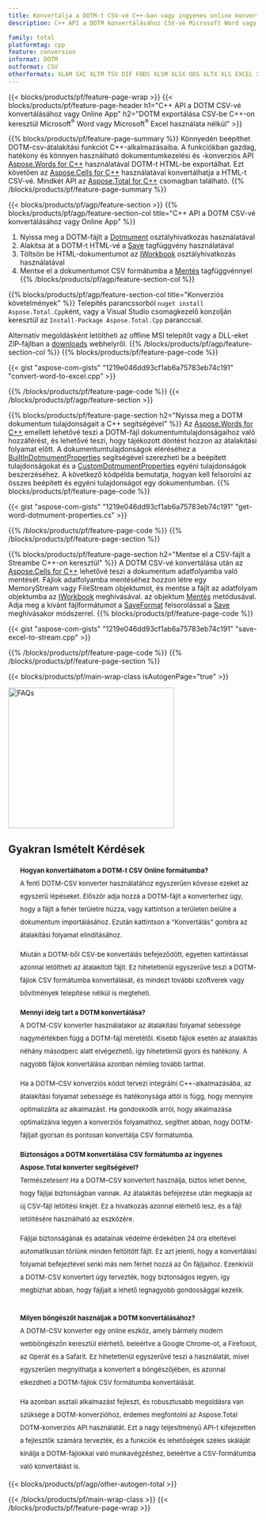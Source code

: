 ```yaml
---
title: Konvertálja a DOTM-t CSV-vé C++-ban vagy ingyenes online konverterrel
description: C++ API a DOTM konvertálásához CSV-vé Microsoft Word vagy Microsoft Excel használata nélkül vagy online. A kód integrálása előtt gyorsan tesztelje az ingyenes DOTM-CSV online konvertert.

family: total
platformtag: cpp
feature: conversion
informat: DOTM
outformat: CSV
otherformats: XLAM SXC XLTM TSV DIF FODS XLSM XLSX ODS XLTX XLS EXCEL XLSB XLT
---
```

{{< blocks/products/pf/feature-page-wrap >}}
{{< blocks/products/pf/feature-page-header h1="C++ API a DOTM CSV-vé konvertálásához vagy Online App" h2="DOTM exportálása CSV-be C++-on keresztül Microsoft<sup>&reg;</sup> Word vagy Microsoft<sup>&reg;</sup> Excel használata nélkül" >}}

{{% blocks/products/pf/feature-page-summary %}}
Könnyedén beépíthet DOTM-csv-átalakítási funkciót C++-alkalmazásaiba. A funkciókban gazdag, hatékony és könnyen használható dokumentumkezelési és -konverziós API [Aspose.Words for C++](https://products.aspose.com/words/cpp/) használatával DOTM-t HTML-be exportálhat. Ezt követően az [Aspose.Cells for C++](https://products.aspose.com/cells/cpp/) használatával konvertálhatja a HTML-t CSV-vé. Mindkét API az [Aspose.Total for C++](https://products.aspose.com/total/cpp/) csomagban található. 
{{% /blocks/products/pf/feature-page-summary  %}}

{{< blocks/products/pf/agp/feature-section >}}
{{% blocks/products/pf/agp/feature-section-col title="C++ API a DOTM CSV-vé konvertálásához vagy Online App" %}}
1. Nyissa meg a DOTM-fájlt a [Dotmument](https://reference.aspose.com/words/cpp/class/aspose.words.dotmument) osztályhivatkozás használatával
2. Alakítsa át a DOTM-t HTML-vé a [Save](https://reference.aspose.com/words/cpp/class/aspose.words.dotmument#save_string_saveformat) tagfüggvény használatával
3. Töltsön be HTML-dokumentumot az [IWorkbook](https://reference.aspose.com/cells/cpp/class/aspose.cells.i_workbook) osztályhivatkozás használatával
4. Mentse el a dokumentumot CSV formátumba a [Mentés](https://reference.aspose.com/cells/cpp/class/aspose.cells.i_workbook#a5dc7de23f7ceba76a05dc1d49f51502e) tagfüggvénnyel
{{% /blocks/products/pf/agp/feature-section-col %}}

{{% blocks/products/pf/agp/feature-section-col title="Konverziós követelmények" %}}
Telepítés parancssorból ```nuget install Aspose.Total.Cpp```ként, vagy a Visual Studio csomagkezelő konzolján keresztül az ```Install-Package Aspose.Total.Cpp``` paranccsal.

Alternatív megoldásként letöltheti az offline MSI telepítőt vagy a DLL-eket ZIP-fájlban a [downloads](https://releases.aspose.com/total/cpp) webhelyről.
{{% /blocks/products/pf/agp/feature-section-col %}}
{{% blocks/products/pf/feature-page-code %}}

{{< gist "aspose-com-gists" "1219e046dd93cf1ab6a75783eb74c191" "convert-word-to-excel.cpp" >}}



{{% /blocks/products/pf/feature-page-code %}}
{{< /blocks/products/pf/agp/feature-section >}}

{{% blocks/products/pf/feature-page-section  h2="Nyissa meg a DOTM dokumentum tulajdonságait a C++ segítségével" %}}
Az [Aspose.Words for C++](https://products.aspose.com/words/cpp/) emellett lehetővé teszi a DOTM-fájl dokumentumtulajdonságaihoz való hozzáférést, és lehetővé teszi, hogy tájékozott döntést hozzon az átalakítási folyamat előtt. A dokumentumtulajdonságok eléréséhez a [BuiltInDotmumentProperties](https://reference.aspose.com/words/cpp/class/aspose.words.properties.built_in_dotmument_properties) segítségével szerezheti be a beépített tulajdonságokat és a [CustomDotmumentProperties]( reference.aspose.com/words/cpp/class/aspose.words.properties.custom_dotmument_properties) egyéni tulajdonságok beszerzéséhez. A következő kódpélda bemutatja, hogyan kell felsorolni az összes beépített és egyéni tulajdonságot egy dokumentumban.
{{% blocks/products/pf/feature-page-code %}}

{{< gist "aspose-com-gists" "1219e046dd93cf1ab6a75783eb74c191" "get-word-dotmument-properties.cs" >}}

{{% /blocks/products/pf/feature-page-code  %}}
{{% /blocks/products/pf/feature-page-section %}}

{{% blocks/products/pf/feature-page-section  h2="Mentse el a CSV-fájlt a Streambe C++-on keresztül" %}}
A DOTM CSV-vé konvertálása után az [Aspose.Cells for C++](https://products.aspose.com/cells/cpp/) lehetővé teszi a dokumentum adatfolyamba való mentését. Fájlok adatfolyamba mentéséhez hozzon létre egy MemoryStream vagy FileStream objektumot, és mentse a fájlt az adatfolyam objektumba az [IWorkbook](https://reference.aspose.com/cells/cpp/class/aspose.cells.i_workbook) meghívásával. az objektum [Mentés](https://reference.aspose.com/cells/cpp/class/aspose.cells.i_workbook#a77072cfb929787df9ad1f38b02f58349) metódusával. Adja meg a kívánt fájlformátumot a [SaveFormat](https://reference.aspose.com/cells/cpp/namespace/aspose.cells#a11cae527e4e68f1adcac8f47ea64481a) felsorolással a [Save](https://reference.aspose.) meghívásakor módszerrel.
{{% blocks/products/pf/feature-page-code %}}

{{< gist "aspose-com-gists" "1219e046dd93cf1ab6a75783eb74c191" "save-excel-to-stream.cpp" >}}

{{% /blocks/products/pf/feature-page-code  %}}
{{% /blocks/products/pf/feature-page-section %}}

{{< blocks/products/pf/main-wrap-class isAutogenPage="true" >}}
<style>.howtolist li{margin-right: 0!important;line-height: 26px;position: relative;margin-bottom: 10px;font-size: 13px;list-style-type: none;}</style>
<div class="col-md-12 tl bg-gray-dark howtolist section">
  <a class="anchor" name="faqpage"></a>
  <div class="container tl dflex" itemscope="" itemtype="https://schema.org/FAQPage">
      <div class="col-md-4 howtosectiongfx">
          <img class="social-panel-hide-on-mobile" src="https://www.groupdocs.cloud/templates/brand/images/groupdocs/conversion/groupdocs_conversion-brand.png" alt="FAQs" width="335" height="283">
      </div>
      <div class="howtosection col-md-8">
          <div>
              <h2>Gyakran Ismételt Kérdések</h2>
              <ul>
                  <li itemscope="" itemprop="mainEntity" itemtype="https://schema.org/Question">
                      <div>
                          <span itemprop="name"><b>Hogyan konvertálhatom a DOTM-t CSV Online formátumba?</b></span>
                      </div>
                      <div itemscope="" itemprop="acceptedAnswer" itemtype="https://schema.org/Answer">
                          <span itemprop="text">A fenti DOTM-CSV konverter használatához egyszerűen kövesse ezeket az egyszerű lépéseket. Először adja hozzá a DOTM-fájlt a konverterhez úgy, hogy a fájlt a fehér területre húzza, vagy kattintson a területen belülre a dokumentum importálásához. Ezután kattintson a "Konvertálás" gombra az átalakítási folyamat elindításához.<br />

Miután a DOTM-ből CSV-be konvertálás befejeződött, egyetlen kattintással azonnal letöltheti az átalakított fájlt. Ez hihetetlenül egyszerűvé teszi a DOTM-fájlok CSV formátumba konvertálását, és mindezt további szoftverek vagy bővítmények telepítése nélkül is megteheti.</span>
                      </div>
                  </li>
                  <li itemscope="" itemprop="mainEntity" itemtype="https://schema.org/Question">
                      <div>
                          <span itemprop="name"><b>Mennyi ideig tart a DOTM konvertálása?</b></span>
                      </div>
                      <div itemscope="" itemprop="acceptedAnswer" itemtype="https://schema.org/Answer">
                          <span itemprop="text">A DOTM-CSV konverter használatakor az átalakítási folyamat sebessége nagymértékben függ a DOTM-fájl méretétől. Kisebb fájlok esetén az átalakítás néhány másodperc alatt elvégezhető, így hihetetlenül gyors és hatékony. A nagyobb fájlok konvertálása azonban némileg tovább tarthat.<br />

Ha a DOTM–CSV konverziós kódot tervezi integrálni C++-alkalmazásába, az átalakítási folyamat sebessége és hatékonysága attól is függ, hogy mennyire optimalizálta az alkalmazást. Ha gondoskodik arról, hogy alkalmazása optimalizálva legyen a konverziós folyamathoz, segíthet abban, hogy DOTM-fájljait gyorsan és pontosan konvertálja CSV formátumba.</span>
                      </div>
                  </li>
                  <li itemscope="" itemprop="mainEntity" itemtype="https://schema.org/Question">
                      <div>
                          <span itemprop="name"><b>Biztonságos a DOTM konvertálása CSV formátumba az ingyenes Aspose.Total konverter segítségével?</b></span>
                      </div>
                      <div itemscope="" itemprop="acceptedAnswer" itemtype="https://schema.org/Answer">
                          <span itemprop="text">Természetesen! Ha a DOTM–CSV konvertert használja, biztos lehet benne, hogy fájljai biztonságban vannak. Az átalakítás befejezése után megkapja az új CSV-fájl letöltési linkjét. Ez a hivatkozás azonnal elérhető lesz, és a fájl letöltésére használható az eszközére.<br />

Fájljai biztonságának és adatainak védelme érdekében 24 óra elteltével automatikusan törlünk minden feltöltött fájlt. Ez azt jelenti, hogy a konvertálási folyamat befejeztével senki más nem férhet hozzá az Ön fájljaihoz. Ezenkívül a DOTM-CSV konvertert úgy tervezték, hogy biztonságos legyen, így megbízhat abban, hogy fájljait a lehető legnagyobb gondossággal kezelik.</span>
                      </div>
                  </li>                 
                  <li itemscope="" itemprop="mainEntity" itemtype="https://schema.org/Question">
                      <div>
                          <span itemprop="name"><b>Milyen böngészőt használjak a DOTM konvertálásához?</b></span>
                      </div>
                      <div itemscope="" itemprop="acceptedAnswer" itemtype="https://schema.org/Answer">
                          <span itemprop="text">A DOTM-CSV konverter egy online eszköz, amely bármely modern webböngészőn keresztül elérhető, beleértve a Google Chrome-ot, a Firefoxot, az Operát és a Safarit. Ez hihetetlenül egyszerűvé teszi a használatát, mivel egyszerűen megnyithatja a konvertert a böngészőjében, és azonnal elkezdheti a DOTM-fájlok CSV formátumba konvertálását.<br />

Ha azonban asztali alkalmazást fejleszt, és robusztusabb megoldásra van szüksége a DOTM-konverzióhoz, érdemes megfontolni az Aspose.Total DOTM-konverziós API használatát. Ezt a nagy teljesítményű API-t kifejezetten a fejlesztők számára tervezték, és a funkciók és lehetőségek széles skáláját kínálja a DOTM-fájlokkal való munkavégzéshez, beleértve a CSV-formátumba való konvertálást is.</span>
                      </div>
                  </li>
              </ul>
          </div>
      </div>
  </div>
{{< blocks/products/pf/agp/other-autogen-total >}}

{{< /blocks/products/pf/main-wrap-class >}}
{{< /blocks/products/pf/feature-page-wrap >}}